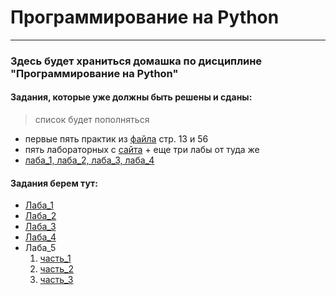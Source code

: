# Программирование на Python

---


### Здесь будет храниться домашка по дисциплине "Программирование на Python" ###


#### Задания, которые уже должны быть решены и сданы: ####
>список будет пополняться

- первые пять практик из [файла](https://vk.com/doc162345063_619805289?hash=33ce1eaacc53e4d106&dl=3c46e188f625140f1a) стр. 13 и 56
- пять лабораторных с [сайта](http://kispython.ru/) + еще три лабы от туда же
- [лаба_1, лаба_2, лаба_3, лаба_4](#Parag)





























#### <a name="Parag"></a> Задания берем тут: ####

- [Лаба_1](https://vk.com/doc162345063_621634935?hash=25b54dcdfd617345c3&dl=df7e4ffcc742b5e966)
- [Лаба_2](https://vk.com/doc162345063_622220388?hash=96c4141e2b62821414&dl=1e7437c720f7187169 "Необязательная подсказка")
- [Лаба_3](https://vk.com/doc162345063_622811439?hash=914d100bae1de20302&dl=734aa06b36db9581a1)
- [Лаба_4](https://vk.com/doc162345063_623413628?hash=b6ef0bd7044b4c69d5&dl=2ecfa2720e14e77bee)
- Лаба_5
  1. [часть_1](https://vk.com/doc162345063_624011975?hash=f5047745fab915a4f5&dl=c2a2291fa33d57df08)
  2. [часть_2](https://vk.com/doc162345063_624011955?hash=898f05eb09f8cb9ddc&dl=008dc4a948440b3ef0)
  3. [часть_3](https://vk.com/doc162345063_624011983?hash=70b399b99585ca0f43&dl=7a5cd69cd99fc1baa6)

